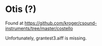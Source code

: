 # Otis (?)

Found at https://github.com/kroger/csound-instruments/tree/master/costello

Unfortunately, grantest3.aiff is missing.
